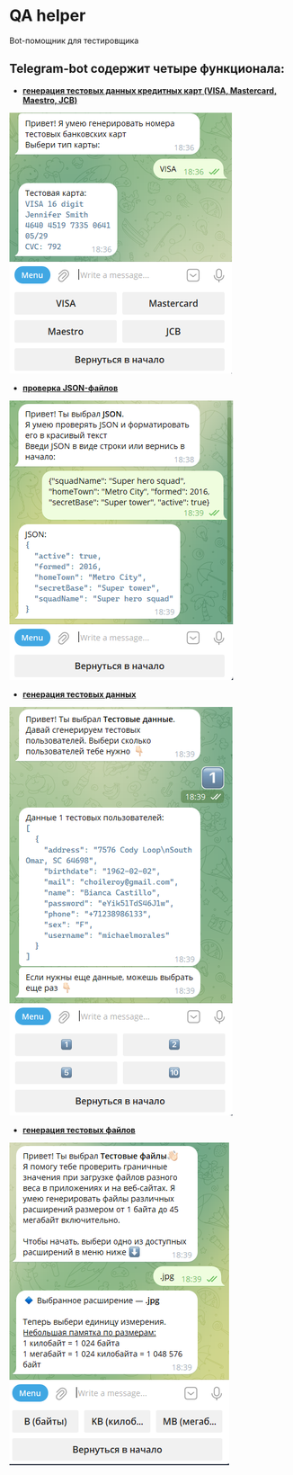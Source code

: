 # QA helper
Bot-помощник для тестировщика

## Telegram-bot содержит четыре функционала:  

- <ins>**генерация тестовых данных кредитных карт (VISA, Mastercard, Maestro, JCB)**</ins>

<img title="Cards" src="screenshots/cards.png" alt="Кредитные карты">

- <ins>**проверка JSON-файлов**</ins>  

<img title="json" src="screenshots/json.png" alt="json">

- <ins>**генерация тестовых данных**</ins>

<img title="json" src="screenshots/data.png" alt="json">

- <ins>**генерация тестовых файлов**</ins>

<img title="json" src="screenshots/files.png" alt="json">
